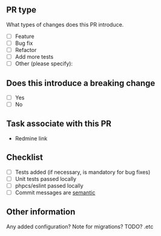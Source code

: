 ## PR type

What types of changes does this PR introduce.

- [ ] Feature
- [ ] Bug fix
- [ ] Refactor
- [ ] Add more tests
- [ ] Other (please specify):

## Does this introduce a breaking change

- [ ] Yes
- [ ] No

## Task associate with this PR

- Redmine link

## Checklist

- [ ] Tests added (if necessary, is mandatory for bug fixes)
- [ ] Unit tests passed locally
- [ ] phpcs/eslint passed locally
- [ ] Commit messages are [semantic](https://www.conventionalcommits.org/)

## Other information

Any added configuration? Note for migrations? TODO? .etc
